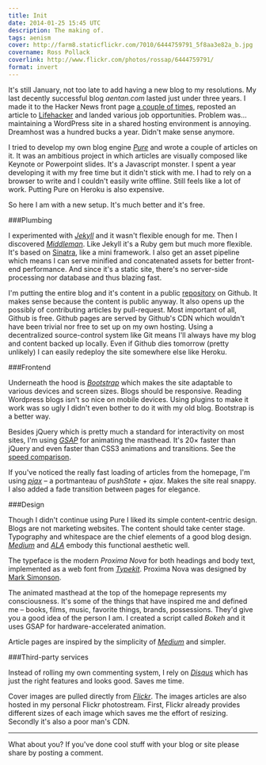 ```yaml
---
title: Init
date: 2014-01-25 15:45 UTC
description: The making of.
tags: aenism
cover: http://farm8.staticflickr.com/7010/6444759791_5f8aa3e82a_b.jpg
covername: Ross Pollack
coverlink: http://www.flickr.com/photos/rossap/6444759791/
format: invert
---
```


It's still January, not too late to add having a new blog to my resolutions. My last decently successful blog *aentan.com* lasted just under three years. I made it to the Hacker News front page [a couple of times](https://www.hnsearch.com/search#request/all&q=aentan.com&sortby=points+desc), reposted an article to [Lifehacker](http://lifehacker.com/5899592/overthinking-and-your-child+like-mind) and landed various job opportunities. Problem was… maintaining a WordPress site in a shared hosting environment is annoying. Dreamhost was a hundred bucks a year. Didn't make sense anymore.

I tried to develop my own blog engine [*Pure*](http://writeonpure.com) and wrote a couple of articles on it. It was an ambitious project in which articles are visually composed like Keynote or Powerpoint slides. It's a Javascript monster. I spent a year developing it with my free time but it didn't stick with me. I had to rely on a browser to write and I couldn't easily write offline. Still feels like a lot of work. Putting Pure on Heroku is also expensive.

So here I am with a new setup. It's much better and it's free.

###Plumbing

I experimented with [*Jekyll*](http://jekyllrb.com) and it wasn't flexible enough for me. Then I discovered [*Middleman*](http://middlemanapp.com). Like Jekyll it's a Ruby gem but much more flexible. It's based on [Sinatra](http://www.sinatrarb.com), like a mini framework. I also get an asset pipeline which means I can serve minified and concatenated assets for better front-end performance. And since it's a static site, there's no server-side processing nor database and thus blazing fast.

I'm putting the entire blog and it's content in a public [repository](https://github.com/aentan/aenism) on Github. It makes sense because the content is public anyway. It also opens up the possibly of contributing articles by pull-request. Most important of all, Github is free. Github pages are served by Github's CDN which wouldn't have been trivial nor free to set up on my own hosting. Using a decentralized source-control system like Git means I'll always have my blog and content backed up locally. Even if Github dies tomorrow (pretty unlikely) I can easily redeploy the site somewhere else like Heroku.

###Frontend

Underneath the hood is [*Bootstrap*](http://getbootstrap.com) which makes the site adaptable to various devices and screen sizes. Blogs should be responsive. Reading Wordpress blogs isn't so nice on mobile devices. Using plugins to make it work was so ugly I didn't even bother to do it with my old blog. Bootstrap is a better way.

Besides jQuery which is pretty much a standard for interactivity on most sites, I'm using [*GSAP*](http://www.greensock.com/gsap-js/) for animating the masthead. It's 20&times; faster than jQuery and even faster than CSS3 animations and transitions. See the [speed comparison](http://www.greensock.com/js/speed.html).

If you've noticed the really fast loading of articles from the homepage, I'm using [*pjax*](http://pjax.heroku.com) – a portmanteau of _pushState_ + _ajax_. Makes the site real snappy. I also added a fade transition between pages for elegance.

###Design

Though I didn't continue using Pure I liked its simple content-centric design. Blogs are not marketing websites. The content should take center stage. Typography and whitespace are the chief elements of a good blog design. [*Medium*](https://medium.com) and [*ALA*](http://alistapart.com) embody this functional aesthetic well.

The typeface is the modern *Proxima Nova* for both headings and body text, implemented as a web font from [*Typekit*](https://typekit.com). Proxima Nova was designed by [Mark Simonson](http://www.marksimonson.com/fonts/view/proxima-nova).

The animated masthead at the top of the homepage represents my consciousness. It's some of the things that have inspired me and defined me – books, films, music, favorite things, brands, possessions. They'd give you a good idea of the person I am. I created a script called *Bokeh* and it uses GSAP for hardware-accelerated animation.

Article pages are inspired by the simplicity of [*Medium*](http://medium.com) and simpler.

###Third-party services

Instead of rolling my own commenting system, I rely on [*Disqus*](http://disqus.com) which has just the right features and looks good. Saves me time.

Cover images are pulled directly from [*Flickr*](http://www.flickr.com). The images articles are also hosted in my personal Flickr photostream. First, Flickr already provides different sizes of each image which saves me the effort of resizing. Secondly it's also a poor man's CDN.

---

What about you? If you've done cool stuff with your blog or site please share by posting a comment.